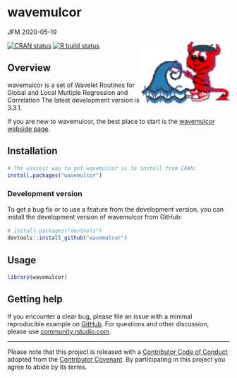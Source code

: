 wavemulcor
================
JFM
2020-05-19

<!-- README.md is generated from README.Rmd. Please edit that file -->

<a href='https://jfdezmacho.github.io/wavemulcor/'><img src='docs/icons/wmc_logo.svg' align="right" height="139" /></a>

<!-- badges: start -->

[![CRAN
status](https://www.r-pkg.org/badges/version/wavemulcor)](https://cran.r-project.org/package=wavemulcor)
[![R build
status](https://github.com/jfdezmacho/wavemulcor/workflows/R-CMD-check/badge.svg)](https://github.com/jfdezmacho/wavemulcor/actions)
<!-- [![Codecov test coverage](https://codecov.io/gh/jfdezmacho/wavemulcor/branch/master/graph/badge.svg)](https://codecov.io/gh/wavemulcor?branch=master) -->
<!-- [![R build status](https://github.com/jfdezmacho/wavemulcor/workflows/R-CMD-check/badge.svg)](https://github.com/jfdezmacho/wavemulcor/actions) -->
<!-- badges: end -->

## Overview

wavemulcor is a set of Wavelet Routines for Global and Local Multiple
Regression and Correlation The latest development version is 3.3.1.

If you are new to wavemulcor, the best place to start is the [wavemulcor
webside page](https://jfdezmacho.github.io/wavemulcor/).

<!-- ## Backends -->

## Installation

``` r
# The easiest way to get wavemulcor is to install from CRAN:
install.packages("wavemulcor")
```

### Development version

To get a bug fix or to use a feature from the development version, you
can install the development version of wavemulcor from GitHub:

``` r
# install.packages("devtools")
devtools::install_github("wavemulcor")
```

<!-- ## Cheatsheet -->

## Usage

``` r
library(wavemulcor)
```

## Getting help

If you encounter a clear bug, please file an issue with a minimal
reproducible example on
[GitHub](https://github.com//jfdezmacho/wavemulcor/issues). For
questions and other discussion, please use
[community.rstudio.com](https://community.rstudio.com/).
<!-- or the [manipulatr mailing list](https://groups.google.com/group/manipulatr). -->

-----

Please note that this project is released with a [Contributor Code of
Conduct](http://contributor-covenant.org/version/1/0/0/) adopted from
the [Contributor Covenant](http://contributor-covenant.org). By
participating in this project you agree to abide by its terms.
